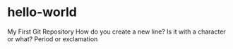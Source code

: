 # hello-world
My First Git Repository
How do you create a new line?
Is it with a character or what?
Period or exclamation
